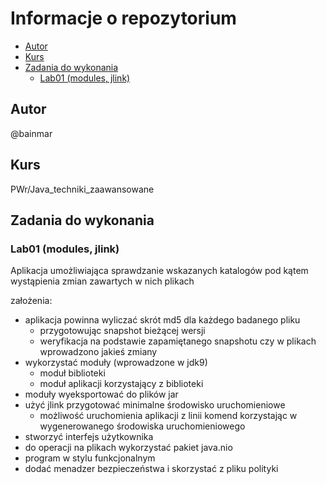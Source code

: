 # Informacje o repozytorium <!-- omit in toc -->

- [Autor](#autor)
- [Kurs](#kurs)
- [Zadania do wykonania](#zadania-do-wykonania)
	- [Lab01 (modules, jlink)](#lab01-modules-jlink)

## Autor

@bainmar

## Kurs

PWr/Java_techniki_zaawansowane

## Zadania do wykonania

### Lab01 (modules, jlink)

Aplikacja umożliwiająca sprawdzanie wskazanych katalogów pod kątem wystąpienia zmian zawartych w nich plikach

założenia:

- aplikacja powinna wyliczać skrót md5 dla każdego badanego pliku
  - przygotowując snapshot bieżącej wersji
  - weryfikacja na podstawie zapamiętanego snapshotu czy w plikach wprowadzono jakieś zmiany
- wykorzystać moduły (wprowadzone w jdk9)
  - moduł biblioteki
  - moduł aplikacji korzystający z biblioteki
- moduły wyeksportować do plików jar
- użyć jlink przygotować minimalne środowisko uruchomieniowe
  - możliwość uruchomienia aplikacji z linii komend korzystając w wygenerowanego środowiska uruchomieniowego
- stworzyć interfejs użytkownika
- do operacji na plikach wykorzystać pakiet java.nio
- program w stylu funkcjonalnym
- dodać menadzer bezpieczeństwa i skorzystać z pliku polityki
